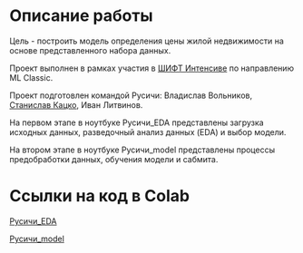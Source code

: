 # Описание работы

Цель - построить модель определения цены жилой недвижимости на основе представленного набора данных.

Проект выполнен в рамках участия в [ШИФТ Интенсиве](https://team.cft.ru/events/236) по направлению ML Classic.

Проект подготовлен командой Русичи: Владислав Вольников, [Станислав Кацко](https://t.me/StanislavKatsko), Иван Литвинов.

На первом этапе в ноутбуке Русичи_EDA представлены загрузка исходных данных, разведочный анализ данных (EDA) и выбор модели.

На втором этапе в ноутбуке Русичи_model представлены процессы предобработки данных, обучения модели и сабмита.

# Ссылки на код в Colab

[Русичи_EDA](https://colab.research.google.com/drive/11czCxoIhFAV23AQxFoE095_6LUiBuhoZ?usp=sharing)

[Русичи_model](https://colab.research.google.com/drive/1AmKsJ04enbfjfJBAL2jroyt8nGu9o9Ja?usp=sharing)
